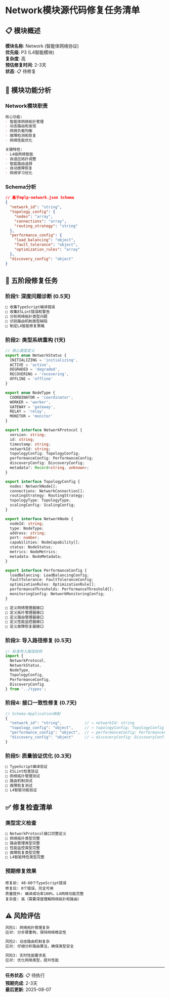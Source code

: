 # Network模块源代码修复任务清单

## 📋 **模块概述**

**模块名称**: Network (智能体网络协议)  
**优先级**: P3 (L4智能模块)  
**复杂度**: 高  
**预估修复时间**: 2-3天  
**状态**: 📋 待修复

## 🎯 **模块功能分析**

### **Network模块职责**
```markdown
核心功能:
- 智能体网络拓扑管理
- 动态路由和发现
- 网络负载均衡
- 故障检测和恢复
- 网络性能优化

关键特性:
- L4级网络智能
- 自适应拓扑调整
- 智能路由选择
- 自动故障恢复
- 网络学习优化
```

### **Schema分析**
```json
// 基于mplp-network.json Schema
{
  "network_id": "string",
  "topology_config": {
    "nodes": "array",
    "connections": "array",
    "routing_strategy": "string"
  },
  "performance_config": {
    "load_balancing": "object",
    "fault_tolerance": "object",
    "optimization_rules": "array"
  },
  "discovery_config": "object"
}
```

## 🔧 **五阶段修复任务**

### **阶段1: 深度问题诊断 (0.5天)**
```bash
□ 收集TypeScript编译错误
□ 收集ESLint错误和警告
□ 分析网络拓扑类型问题
□ 识别路由机制类型缺陷
□ 制定L4智能修复策略
```

### **阶段2: 类型系统重构 (1天)**
```typescript
// 核心类型定义
export enum NetworkStatus {
  INITIALIZING = 'initializing',
  ACTIVE = 'active',
  DEGRADED = 'degraded',
  RECOVERING = 'recovering',
  OFFLINE = 'offline'
}

export enum NodeType {
  COORDINATOR = 'coordinator',
  WORKER = 'worker',
  GATEWAY = 'gateway',
  RELAY = 'relay',
  MONITOR = 'monitor'
}

export interface NetworkProtocol {
  version: string;
  id: string;
  timestamp: string;
  networkId: string;
  topologyConfig: TopologyConfig;
  performanceConfig: PerformanceConfig;
  discoveryConfig: DiscoveryConfig;
  metadata?: Record<string, unknown>;
}

export interface TopologyConfig {
  nodes: NetworkNode[];
  connections: NetworkConnection[];
  routingStrategy: RoutingStrategy;
  topologyType: TopologyType;
  scalingConfig: ScalingConfig;
}

export interface NetworkNode {
  nodeId: string;
  type: NodeType;
  address: string;
  port: number;
  capabilities: NodeCapability[];
  status: NodeStatus;
  metrics: NodeMetrics;
  metadata: NodeMetadata;
}

export interface PerformanceConfig {
  loadBalancing: LoadBalancingConfig;
  faultTolerance: FaultToleranceConfig;
  optimizationRules: OptimizationRule[];
  performanceThresholds: PerformanceThreshold[];
  monitoringConfig: NetworkMonitoringConfig;
}

□ 定义网络管理器接口
□ 定义拓扑管理器接口
□ 定义路由管理器接口
□ 定义性能监控器接口
□ 定义故障恢复器接口
```

### **阶段3: 导入路径修复 (0.5天)**
```typescript
// 标准导入路径结构
import {
  NetworkProtocol,
  NetworkStatus,
  NodeType,
  TopologyConfig,
  PerformanceConfig,
  DiscoveryConfig
} from '../types';
```

### **阶段4: 接口一致性修复 (0.7天)**
```typescript
// Schema-Application映射
{
  "network_id": "string",          // → networkId: string
  "topology_config": "object",     // → topologyConfig: TopologyConfig
  "performance_config": "object",  // → performanceConfig: PerformanceConfig
  "discovery_config": "object"     // → discoveryConfig: DiscoveryConfig
}
```

### **阶段5: 质量验证优化 (0.3天)**
```bash
□ TypeScript编译验证
□ ESLint检查验证
□ 网络拓扑管理测试
□ 路由机制测试
□ 故障恢复测试
□ L4智能功能验证
```

## ✅ **修复检查清单**

### **类型定义检查**
```markdown
□ NetworkProtocol接口完整定义
□ 网络拓扑类型完整
□ 路由管理类型完整
□ 性能监控类型完整
□ 故障恢复类型完整
□ L4智能特性类型完整
```

### **预期修复效果**
```
修复前: 40-60个TypeScript错误
修复后: 0个错误，完全可用
质量提升: 编译成功率100%，L4网络功能完整
复杂度: 高（需要深度理解网络拓扑和路由）
```

## ⚠️ **风险评估**
```markdown
风险1: 网络拓扑管理复杂
应对: 分步骤重构，保持网络稳定性

风险2: 动态路由机制复杂
应对: 仔细分析路由算法，确保类型安全

风险3: 实时性能要求高
应对: 优化网络类型，提升性能
```

---

**任务状态**: 📋 待执行  
**预期完成**: 2-3天  
**最后更新**: 2025-08-07
